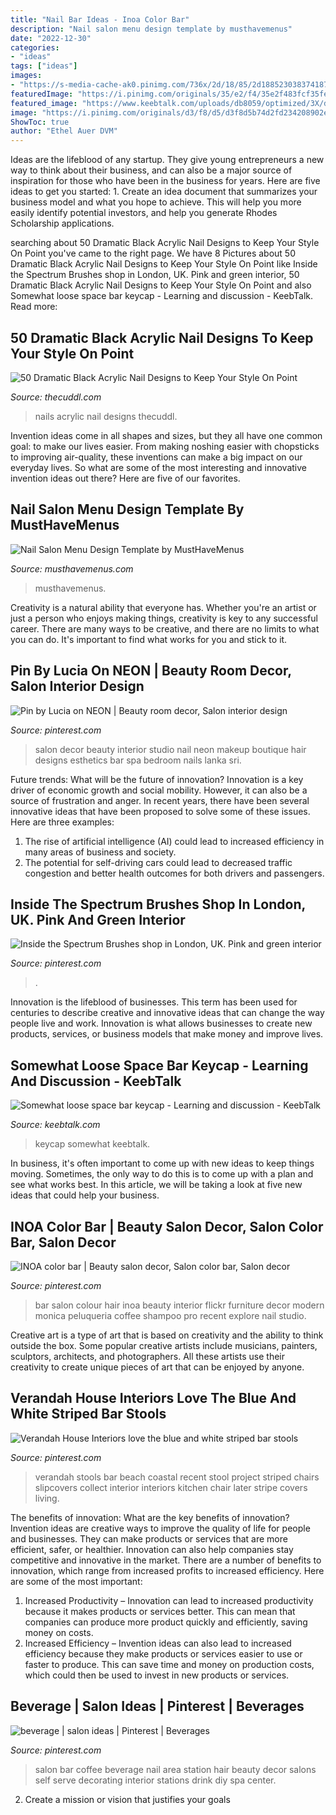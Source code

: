 ```yaml
---
title: "Nail Bar Ideas - Inoa Color Bar"
description: "Nail salon menu design template by musthavemenus"
date: "2022-12-30"
categories:
- "ideas"
tags: ["ideas"]
images:
- "https://s-media-cache-ak0.pinimg.com/736x/2d/18/85/2d188523038374187cb6eb72b00254e2.jpg"
featuredImage: "https://i.pinimg.com/originals/35/e2/f4/35e2f483fcf35feff3e22221a4386cca.jpg"
featured_image: "https://www.keebtalk.com/uploads/db8059/optimized/3X/d/b/db2e3c3a8f86477aa862c44445b0830f0bc1fe28_2_1024x768.jpeg"
image: "https://i.pinimg.com/originals/d3/f8/d5/d3f8d5b74d2fd234208902ec74930467.jpg"
ShowToc: true
author: "Ethel Auer DVM"
---
```



Ideas are the lifeblood of any startup. They give young entrepreneurs a new way to think about their business, and can also be a major source of inspiration for those who have been in the business for years. Here are five ideas to get you started: 1. Create an idea document that summarizes your business model and what you hope to achieve. This will help you more easily identify potential investors, and help you generate Rhodes Scholarship applications. 
	

		
searching about 50 Dramatic Black Acrylic Nail Designs to Keep Your Style On Point you've came to the right page. We have 8 Pictures about 50 Dramatic Black Acrylic Nail Designs to Keep Your Style On Point like Inside the Spectrum Brushes shop in London, UK. Pink and green interior, 50 Dramatic Black Acrylic Nail Designs to Keep Your Style On Point and also Somewhat loose space bar keycap - Learning and discussion - KeebTalk. Read more:
		
    
## 50 Dramatic Black Acrylic Nail Designs To Keep Your Style On Point

<img loading=lazy src="https://thecuddl.com/images/2018/03/black-nails-facebook-thecuddl.jpg" onerror="this.onerror=null;this.src='https://tse1.mm.bing.net/th?id=OIP.aGkoRnBM6B3Kz5tvOo5sJAHaD3&amp;pid=15.1';" alt="50 Dramatic Black Acrylic Nail Designs to Keep Your Style On Point">

_Source: thecuddl.com_

>nails acrylic nail designs thecuddl. 

	

Invention ideas come in all shapes and sizes, but they all have one common goal: to make our lives easier. From making noshing easier with chopsticks to improving air-quality, these inventions can make a big impact on our everyday lives. So what are some of the most interesting and innovative invention ideas out there? Here are five of our favorites.

    
## Nail Salon Menu Design Template By MustHaveMenus

<img loading=lazy src="https://www.musthavemenus.com/x/design/thumbnail/b1273313-c905-4e19-899b-c38acc69d7f3?width=500&amp;update=1612229209253" onerror="this.onerror=null;this.src='https://tse1.mm.bing.net/th?id=OIP.vo2zl4CrzWH9mEHUP4wISQHaMD&amp;pid=15.1';" alt="Nail Salon Menu Design Template by MustHaveMenus">

_Source: musthavemenus.com_

>musthavemenus. 

	

Creativity is a natural ability that everyone has. Whether you're an artist or just a person who enjoys making things, creativity is key to any successful career. There are many ways to be creative, and there are no limits to what you can do. It's important to find what works for you and stick to it.

    
## Pin By Lucia On NEON | Beauty Room Decor, Salon Interior Design

<img loading=lazy src="https://i.pinimg.com/736x/96/1b/30/961b305544d911141c82382be5d31c78.jpg" onerror="this.onerror=null;this.src='https://tse4.mm.bing.net/th?id=OIP.PKjKt1_BN_Gvy8H4C8rI9AHaJW&amp;pid=15.1';" alt="Pin by Lucia on NEON | Beauty room decor, Salon interior design">

_Source: pinterest.com_

>salon decor beauty interior studio nail neon makeup boutique hair designs esthetics bar spa bedroom nails lanka sri. 

	

Future trends: What will be the future of innovation?
Innovation is a key driver of economic growth and social mobility. However, it can also be a source of frustration and anger. In recent years, there have been several innovative ideas that have been proposed to solve some of these issues. Here are three examples:
1. The rise of artificial intelligence (AI) could lead to increased efficiency in many areas of business and society.
2. The potential for self-driving cars could lead to decreased traffic congestion and better health outcomes for both drivers and passengers.

    
## Inside The Spectrum Brushes Shop In London, UK. Pink And Green Interior

<img loading=lazy src="https://i.pinimg.com/originals/d3/f8/d5/d3f8d5b74d2fd234208902ec74930467.jpg" onerror="this.onerror=null;this.src='https://tse2.mm.bing.net/th?id=OIP.PmbBTiBuL0YWYJOfQv7p9AHaJ4&amp;pid=15.1';" alt="Inside the Spectrum Brushes shop in London, UK. Pink and green interior">

_Source: pinterest.com_

>. 

	

Innovation is the lifeblood of businesses. This term has been used for centuries to describe creative and innovative ideas that can change the way people live and work. Innovation is what allows businesses to create new products, services, or business models that make money and improve lives.

    
## Somewhat Loose Space Bar Keycap - Learning And Discussion - KeebTalk

<img loading=lazy src="https://www.keebtalk.com/uploads/db8059/optimized/3X/d/b/db2e3c3a8f86477aa862c44445b0830f0bc1fe28_2_1024x768.jpeg" onerror="this.onerror=null;this.src='https://tse4.mm.bing.net/th?id=OIP.pYsJkQSzk57EeIn2H6ABhQHaFj&amp;pid=15.1';" alt="Somewhat loose space bar keycap - Learning and discussion - KeebTalk">

_Source: keebtalk.com_

>keycap somewhat keebtalk. 

	

In business, it's often important to come up with new ideas to keep things moving. Sometimes, the only way to do this is to come up with a plan and see what works best. In this article, we will be taking a look at five new ideas that could help your business.

    
## INOA Color Bar | Beauty Salon Decor, Salon Color Bar, Salon Decor

<img loading=lazy src="https://i.pinimg.com/originals/35/e2/f4/35e2f483fcf35feff3e22221a4386cca.jpg" onerror="this.onerror=null;this.src='https://tse4.mm.bing.net/th?id=OIP.1BsLzSLt_M3UHD0Js5-M0AHaJ6&amp;pid=15.1';" alt="INOA color bar | Beauty salon decor, Salon color bar, Salon decor">

_Source: pinterest.com_

>bar salon colour hair inoa beauty interior flickr furniture decor modern monica peluqueria coffee shampoo pro recent explore nail studio. 

	

Creative art is a type of art that is based on creativity and the ability to think outside the box. Some popular creative artists include musicians, painters, sculptors, architects, and photographers. All these artists use their creativity to create unique pieces of art that can be enjoyed by anyone.

    
## Verandah House Interiors Love The Blue And White Striped Bar Stools

<img loading=lazy src="https://s-media-cache-ak0.pinimg.com/736x/2d/18/85/2d188523038374187cb6eb72b00254e2.jpg" onerror="this.onerror=null;this.src='https://tse1.mm.bing.net/th?id=OIP.VT7S0c7QHkfGacKzzP9XIQHaLG&amp;pid=15.1';" alt="Verandah House Interiors love the blue and white striped bar stools">

_Source: pinterest.com_

>verandah stools bar beach coastal recent stool project striped chairs slipcovers collect interior interiors kitchen chair later stripe covers living. 

	

The benefits of innovation: What are the key benefits of innovation?
Invention ideas are creative ways to improve the quality of life for people and businesses. They can make products or services that are more efficient, safer, or healthier. Innovation can also help companies stay competitive and innovative in the market. There are a number of benefits to innovation, which range from increased profits to increased efficiency. Here are some of the most important: 
1. Increased Productivity – Innovation can lead to increased productivity because it makes products or services better. This can mean that companies can produce more product quickly and efficiently, saving money on costs. 
2. Increased Efficiency – Invention ideas can also lead to increased efficiency because they make products or services easier to use or faster to produce. This can save time and money on production costs, which could then be used to invest in new products or services.

    
## Beverage | Salon Ideas | Pinterest | Beverages

<img loading=lazy src="https://s-media-cache-ak0.pinimg.com/736x/e2/a2/5e/e2a25ed3c1fd8ca8a3f6e99eb696abda.jpg" onerror="this.onerror=null;this.src='https://tse4.mm.bing.net/th?id=OIP.98c8y_lZUApjgwTAgEwY0AHaL8&amp;pid=15.1';" alt="beverage | salon ideas | Pinterest | Beverages">

_Source: pinterest.com_

>salon bar coffee beverage nail area station hair beauty decor salons self serve decorating interior stations drink diy spa center. 

	

2. Create a mission or vision that justifies your goals

